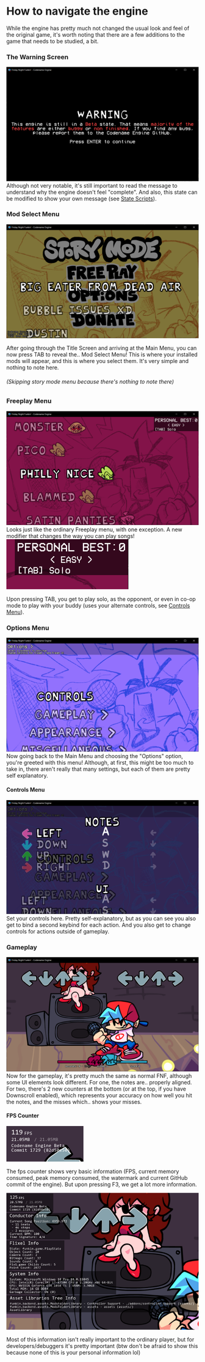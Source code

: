 # How to navigate the engine

While the engine has pretty much not changed the usual look and feel of the original game, it's worth noting that there are a few additions to the game that needs to be studied, a bit.

### The Warning Screen
<img src="How to navigate the engine-2.png"/>
Although not very notable, it's still important to read the message to understand why the engine doesn't feel "complete". And also, this state can be modified to show your own message (see <a href="modding/Scripting/State Scripts.md">State Scripts</a>).

### Mod Select Menu
<img src="How to navigate the engine.png"/>

After going through the Title Screen and arriving at the Main Menu, you can now press TAB to reveal the.. Mod Select Menu! This is where your installed mods will appear, and this is where you select them. It's very simple and nothing to note here.

###### (Skipping story mode menu because there's nothing to note there)

### Freeplay Menu
<img src="How to navigate the engine-3.png"/>
Looks just like the ordinary Freeplay menu, with one exception. A new modifier that changes the way you can play songs!

<img src="How to navigate the engine-4.png"/>

Upon pressing TAB, you get to play solo, as the opponent, or even in co-op mode to play with your buddy (uses your alternate controls, see <a href="#Controls Menu">Controls Menu</a>).

### Options Menu
<img src="How to navigate the engine-5.png"/>
Now going back to the Main Menu and choosing the "Options" option, you're greeted with this menu! Although, at first, this might be too much to take in, there aren't really that many settings, but each of them are pretty self explanatory.

<h4 id="Controls Menu">Controls Menu</h4>

<img src="How to navigate the engine-6.png"/>
Set your controls here. Pretty self-explanatory, but as you can see you also get to bind a second keybind for each action. And you also get to change controls for actions outside of gameplay.

### Gameplay
<img src="How to navigate the engine-7.png"/>
Now for the gameplay, it's pretty much the same as normal FNF, although some UI elements look different. For one, the notes are.. properly aligned. For two, there's 2 new counters at the bottom (or at the top, if you have Downscroll enabled), which represents your accuracy on how well you hit the notes, and the misses which.. shows your misses.

#### FPS Counter
<img src="How to navigate the engine-8.png"/>

The fps counter shows very basic information (FPS, current memory consumed, peak memory consumed, the watermark and current GitHub commit of the engine). But upon pressing F3, we get a lot more information.

<img src="How to navigate the engine-9.png"/>

Most of this information isn't really important to the ordinary player, but for developers/debuggers it's pretty important (btw don't be afraid to show this because none of this is your personal information lol)